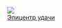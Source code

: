 ![](/books/sf/Дмитрий%20Валентинович%20Янковский/Эпицентр%20удачи.jpg)  
[Эпицентр удачи](/books/sf/Дмитрий%20Валентинович%20Янковский/Эпицентр%20удачи)
